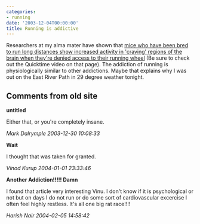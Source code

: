 ```yaml
---
categories:
- running
date: '2003-12-04T00:00:00'
title: Running is addictive
---
```



Researchers at my alma mater have shown that [mice who have been bred to run long distances show increased activity in 'craving' regions of the brain when they're denied access to their running wheel](http://www.news.wisc.edu/9208.html) (Be sure to check out the Quicktime video on that page). The addiction of running is physiologically similar to other addictions. Maybe that explains why I was out on the East River Path in 29 degree weather tonight.

<div id="comment-box">
<h2>Comments from old site</h2>

<div class="one-comment">
<p><b>untitled</b></p>
<p>
Either that, or you're completely insane.
</p>
<address class="signature">
<span class="author">Mark Dalrymple</span>
<span class="date">2003-12-30 10:08:33</span>
</address>
</div>

<div class="my-comment">
<p><b>Wait</b></p>
<p>
I thought that was taken for granted.
</p>
<address class="signature">
<span class="author">Vinod Kurup</span>
<span class="date">2004-01-01 23:33:46</span>
</address>
</div>

<div class="one-comment">
<p><b>Another Addiction!!!!! Damn</b></p>
<p>
I found that article very interesting Vinu.  I don't know if it is
psychological or not but on days I do not run or do some sort of
cardiovascular excercise I often feel highly restless.  It's all one
big rat race!!!!
</p>
<address class="signature">
<span class="author">Harish Nair</span>
<span class="date">2004-02-05 14:58:42</span>
</address>
</div>

</div>
